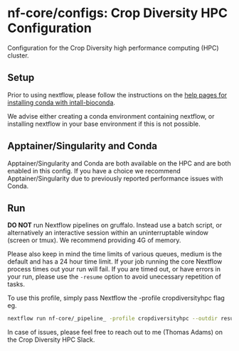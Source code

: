 # nf-core/configs: Crop Diversity HPC Configuration

Configuration for the Crop Diversity high performance computing (HPC) cluster.

## Setup

Prior to using nextflow, please follow the instructions on the [help pages for installing conda with intall-bioconda](https://help.cropdiversity.ac.uk/bioconda.html).

We advise either creating a conda environment containing nextflow, or installing nextflow in your base environment if this is not possible.

## Apptainer/Singularity and Conda

Apptainer/Singularity and Conda are both available on the HPC and are both enabled in this config. If you have a choice we recommend Apptainer/Singularity due to previously reported performance issues with Conda.

## Run

**DO NOT** run Nextflow pipelines on gruffalo. Instead use a batch script, or alternatively an interactive session within an uninterruptable window (screen or tmux). We recommend providing 4G of memory.

Please also keep in mind the time limits of various queues, medium is the default and has a 24 hour time limit. If your job running the core Nextflow process times out your run will fail.
If you are timed out, or have errors in your run, please use the `-resume` option to avoid unecessary repetition of tasks.

To use this profile, simply pass Nextflow the -profile cropdiversityhpc flag eg.

```bash
nextflow run nf-core/_pipeline_ -profile cropdiversityhpc --outdir results
```

In case of issues, please feel free to reach out to me (Thomas Adams) on the Crop Diversity HPC Slack.
